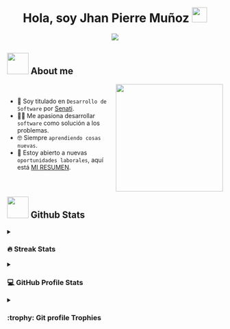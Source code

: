 <h1 align="center">Hola, soy Jhan Pierre Muñoz <img src="https://media.giphy.com/media/hvRJCLFzcasrR4ia7z/giphy.gif" width="35"></h1>
<p align="center">
  <a href="https://github.com/DenverCoder1/readme-typing-svg">
    <img src="https://readme-typing-svg.herokuapp.com?font=Time+New+Roman&color=%23C8BE25&size=25&center=true&vCenter=true&width=600&height=100&lines=Web+Developer;Full+Stack+Developer;Back+End+Developer;Always+learning+new+things">
  </a>
</p>

## <picture><img src = "https://github.com/7oSkaaa/7oSkaaa/blob/main/Images/about_me.gif?raw=true" width = 50px></picture> About me

<picture> <img align="right" src="https://github.com/7oSkaaa/7oSkaaa/blob/main/Images/Right_Side.gif?raw=true" width = 250px></picture>

<br>

- :school: Soy titulado en `Desarrollo de Software` por [Senati](https://www.senati.edu.pe/).
- :technologist: Me apasiona desarrollar `software` como solución a los problemas.
- :nerd_face: Siempre `aprendiendo cosas nuevas`.
- :thinking: Estoy abierto a nuevas `oportunidades laborales`, aquí está [MI RESUMEN](https://www.linkedin.com/in/jhandev/).
<br>

## <picture> <img src="https://github.com/7oSkaaa/7oSkaaa/blob/main/Images/Statistics.gif?raw=true" width=50px> </picture> Github Stats

<details><summary><h3> 🔥 Streak Stats</h3></summary>

----

<p align="center">
    <img src="https://github-readme-streak-stats.herokuapp.com/?user=Jhan-Pierre&theme=tokyonight_duo" alt="Jhan-Pierre" />
</p>

</details>
  
<details><summary><h3>💻 GitHub Profile Stats</h3></summary>

----

<p align="center">
    <a href="https://github.com/anuraghazra/github-readme-stats">
        <img alt="Jhan-Pierre Github Stats" src="https://github-readme-stats.vercel.app/api?username=Jhan-Pierre&show_icons=true&count_private=true&locale=en&theme=tokyonight&layout=compact" height="230px"/>
    </a>
</p>

</details>

<details><summary> <h3> :trophy: Git profile Trophies </h3></summary>

----

<p align="center"> 
    <a href="https://github.com/ryo-ma/github-profile-trophy">
        <img src="https://github-profile-trophy.vercel.app/?username=Jhan-Pierre&layout=compact&theme=tokyonight&column=4&margin-w=15&margin-h=15" alt="Jhan-Pierre" />
    </a> 
</p>
	
</details>

